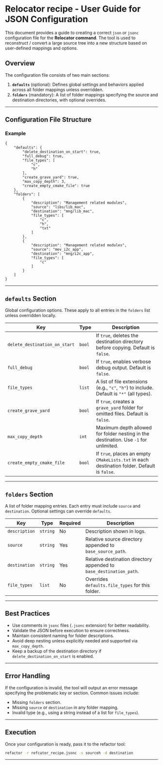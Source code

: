 # Relocator recipe - User Guide for JSON Configuration

This document provides a guide to creating a correct `json` or `jsonc` configuration file for the **Relocator command**.
The tool is used to reconstruct / convert a large source tree into a new structure based on user-defined mappings and
options.

## Overview

The configuration file consists of two main sections:

1. **`defaults`** (optional): Defines global settings and behaviors applied across all folder mappings unless
   overridden.
2. **`folders`** (mandatory): A list of folder mappings specifying the source and destination directories, with optional
   overrides.

---

## Configuration File Structure

### Example

```jsonc
{
    "defaults": {
        "delete_destination_on_start": true,
        "full_debug": true,
        "file_types": [
            "c",
            "h"
        ],
        "create_grave_yard": true,
        "max_copy_depth": 3,
        "create_empty_cmake_file": true
    },
    "folders": [
        {
            "description": "Management related modules",
            "source": "libs/lib_mac",
            "destination": "mng/lib_mac",
            "file_types": [
                "c",
                "h",
                "txt"
            ]
        },
        {
            "description": "Management related modules",
            "source": "mev_i2c_app",
            "destination": "mng/i2c_app",
            "file_types": [
                "c"
            ]
        }
    ]
}
```

---

## `defaults` Section

Global configuration options. These apply to all entries in the `folders` list unless overridden locally.

| Key                           | Type   | Description                                                                                 |
|-------------------------------|--------|---------------------------------------------------------------------------------------------|
| `delete_destination_on_start` | `bool` | If `true`, deletes the destination directory before copying. Default is `false`.            |
| `full_debug`                  | `bool` | If `true`, enables verbose debug output. Default is `false`.                                |
| `file_types`                  | `list` | A list of file extensions (e.g., `"c"`, `"h"`) to include. Default is `"*"` (all types).    |
| `create_grave_yard`           | `bool` | If `true`, creates a `grave_yard` folder for omitted files. Default is `false`.             |
| `max_copy_depth`              | `int`  | Maximum depth allowed for folder nesting in the destination. Use `-1` for unlimited.        |
| `create_empty_cmake_file`     | `bool` | If `true`, places an empty `CMakeLists.txt` in each destination folder. Default is `false`. |

---

## `folders` Section

A list of folder mapping entries. Each entry must include `source` and `destination`. Optional settings can override
`defaults`.

| Key           | Type     | Required | Description                                                         |
|---------------|----------|----------|---------------------------------------------------------------------|
| `description` | `string` | No       | Description shown in logs.                                          |
| `source`      | `string` | Yes      | Relative source directory appended to `base_source_path`.           |
| `destination` | `string` | Yes      | Relative destination directory appended to `base_destination_path`. |
| `file_types`  | `list`   | No       | Overrides `defaults.file_types` for this folder.                    |

---

## Best Practices

- Use comments in `jsonc` files (`.jsonc` extension) for better readability.
- Validate the JSON before execution to ensure correctness.
- Maintain consistent naming for folder descriptions.
- Avoid deep nesting unless explicitly needed and supported via `max_copy_depth`.
- Keep a backup of the destination directory if `delete_destination_on_start` is enabled.

---

## Error Handling

If the configuration is invalid, the tool will output an error message specifying the problematic key or section. Common
issues include:

- Missing `folders` section.
- Missing `source` or `destination` in any folder mapping.
- Invalid type (e.g., using a string instead of a list for `file_types`).

---

## Execution

Once your configuration is ready, pass it to the refactor tool:

```sh
refactor -r refcator_recipe.jsonc -s sourceh -d destination
```

---
